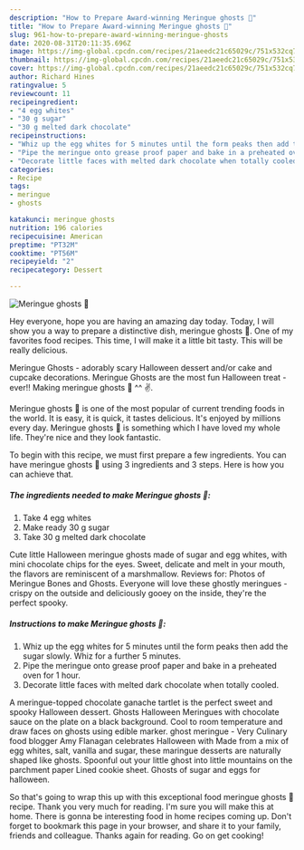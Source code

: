 ```yaml
---
description: "How to Prepare Award-winning Meringue ghosts 👻"
title: "How to Prepare Award-winning Meringue ghosts 👻"
slug: 961-how-to-prepare-award-winning-meringue-ghosts
date: 2020-08-31T20:11:35.696Z
image: https://img-global.cpcdn.com/recipes/21aeedc21c65029c/751x532cq70/meringue-ghosts-👻-recipe-main-photo.jpg
thumbnail: https://img-global.cpcdn.com/recipes/21aeedc21c65029c/751x532cq70/meringue-ghosts-👻-recipe-main-photo.jpg
cover: https://img-global.cpcdn.com/recipes/21aeedc21c65029c/751x532cq70/meringue-ghosts-👻-recipe-main-photo.jpg
author: Richard Hines
ratingvalue: 5
reviewcount: 11
recipeingredient:
- "4 egg whites"
- "30 g sugar"
- "30 g melted dark chocolate"
recipeinstructions:
- "Whiz up the egg whites for 5 minutes until the form peaks then add the sugar slowly. Whiz for a further 5 minutes."
- "Pipe the meringue onto grease proof paper and bake in a preheated oven for 1 hour."
- "Decorate little faces with melted dark chocolate when totally cooled."
categories:
- Recipe
tags:
- meringue
- ghosts

katakunci: meringue ghosts 
nutrition: 196 calories
recipecuisine: American
preptime: "PT32M"
cooktime: "PT56M"
recipeyield: "2"
recipecategory: Dessert

---
```



![Meringue ghosts 👻](https://img-global.cpcdn.com/recipes/21aeedc21c65029c/751x532cq70/meringue-ghosts-👻-recipe-main-photo.jpg)

Hey everyone, hope you are having an amazing day today. Today, I will show you a way to prepare a distinctive dish, meringue ghosts 👻. One of my favorites food recipes. This time, I will make it a little bit tasty. This will be really delicious.

Meringue Ghosts - adorably scary Halloween dessert and/or cake and cupcake decorations. Meringue Ghosts are the most fun Halloween treat - ever!! Making meringue ghosts 👻 ^^ ✌.

Meringue ghosts 👻 is one of the most popular of current trending foods in the world. It is easy, it is quick, it tastes delicious. It's enjoyed by millions every day. Meringue ghosts 👻 is something which I have loved my whole life. They're nice and they look fantastic.


To begin with this recipe, we must first prepare a few ingredients. You can have meringue ghosts 👻 using 3 ingredients and 3 steps. Here is how you can achieve that.

<!--inarticleads1-->

##### The ingredients needed to make Meringue ghosts 👻:

1. Take 4 egg whites
1. Make ready 30 g sugar
1. Take 30 g melted dark chocolate


Cute little Halloween meringue ghosts made of sugar and egg whites, with mini chocolate chips for the eyes. Sweet, delicate and melt in your mouth, the flavors are reminiscent of a marshmallow. Reviews for: Photos of Meringue Bones and Ghosts. Everyone will love these ghostly meringues - crispy on the outside and deliciously gooey on the inside, they&#39;re the perfect spooky. 

<!--inarticleads2-->

##### Instructions to make Meringue ghosts 👻:

1. Whiz up the egg whites for 5 minutes until the form peaks then add the sugar slowly. Whiz for a further 5 minutes.
1. Pipe the meringue onto grease proof paper and bake in a preheated oven for 1 hour.
1. Decorate little faces with melted dark chocolate when totally cooled.


A meringue-topped chocolate ganache tartlet is the perfect sweet and spooky Halloween dessert. Ghosts Halloween Meringues with chocolate sauce on the plate on a black background. Cool to room temperature and draw faces on ghosts using edible marker. ghost meringue - Very Culinary food blogger Amy Flanagan celebrates Halloween with Made from a mix of egg whites, salt, vanilla and sugar, these maringue desserts are naturally shaped like ghosts. Spoonful out your little ghost into little mountains on the parchment paper Lined cookie sheet. Ghosts of sugar and eggs for halloween. 

So that's going to wrap this up with this exceptional food meringue ghosts 👻 recipe. Thank you very much for reading. I'm sure you will make this at home. There is gonna be interesting food in home recipes coming up. Don't forget to bookmark this page in your browser, and share it to your family, friends and colleague. Thanks again for reading. Go on get cooking!
